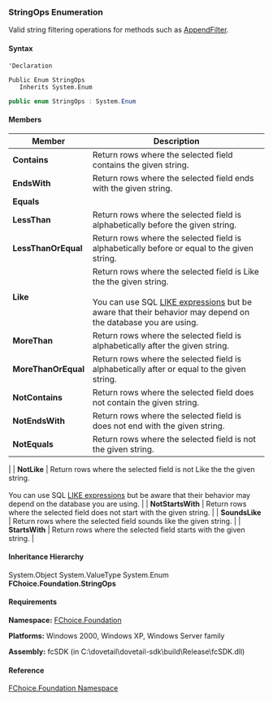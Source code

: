 ### StringOps Enumeration

Valid string filtering operations for methods such as [AppendFilter](fcSDK~FChoice.Foundation.FCGeneric~AppendFilter(String,StringOps,String).md).

#### Syntax

```vbnet
'Declaration

Public Enum StringOps
   Inherits System.Enum
```

```csharp
public enum StringOps : System.Enum
```

#### Members

| Member | Description |
| --- | --- |
| **Contains** | Return rows where the selected field contains the given string. |
| **EndsWith** | Return rows where the selected field ends with the given string. |
| **Equals** |   |
| **LessThan** | Return rows where the selected field is alphabetically before the given string. |
| **LessThanOrEqual** | Return rows where the selected field is alphabetically before or equal to the given string. |
| **Like** | Return rows where the selected field is Like the the given string.<br><br>You can use SQL [LIKE expressions](http://msdn.microsoft.com/library/default.asp?url=/library/en-us/tsqlref/ts_la-lz_115x.asp) but be aware that their behavior may depend on the database you are using. |
| **MoreThan** | Return rows where the selected field is alphabetically after the given string. |
| **MoreThanOrEqual** | Return rows where the selected field is alphabetically after or equal to the given string. |
| **NotContains** | Return rows where the selected field does not contain the given string. |
| **NotEndsWith** | Return rows where the selected field is does not end with the given string. |
| **NotEquals** | Return rows where the selected field is not the given string.
 |
| **NotLike** | Return rows where the selected field is not Like the the given string.<br><br>You can use SQL [LIKE expressions](http://msdn.microsoft.com/library/default.asp?url=/library/en-us/tsqlref/ts_la-lz_115x.asp) but be aware that their behavior may depend on the database you are using. |
| **NotStartsWith** | Return rows where the selected field does not start with the given string. |
| **SoundsLike** | Return rows where the selected field sounds like the given string. |
| **StartsWith** | Return rows where the selected field starts with the given string. |

#### Inheritance Hierarchy

System.Object
System.ValueType
System.Enum
**FChoice.Foundation.StringOps**

#### Requirements

**Namespace:** [FChoice.Foundation](fcSDK~FChoice.Foundation_namespace.md)

**Platforms:** Windows 2000, Windows XP, Windows Server family

**Assembly:** fcSDK (in C:\\dovetail\\dovetail-sdk\\build\\Release\\fcSDK.dll)

#### Reference

[FChoice.Foundation Namespace](fcSDK~FChoice.Foundation_namespace.md)
